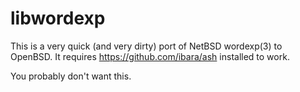 libwordexp
==========
This is a very quick (and very dirty) port of NetBSD wordexp(3) to OpenBSD.
It requires https://github.com/ibara/ash installed to work.

You probably don't want this.
